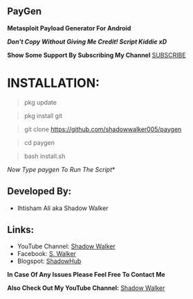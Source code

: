 ## PayGen

**Metasploit Payload Generator For Android**

***Don't Copy Without Giving Me Credit! Script Kiddie xD***

**Show Some Support By Subscribing My Channel** [SUBSCRIBE](https://youtube.com/ShadowWalkerYT)


# INSTALLATION:

> pkg update

> pkg install git

> git clone https://github.com/shadowwalker005/paygen

> cd paygen

> bash install.sh

*Now Type _paygen_ To Run The Script**

## Developed By:
- Ihtisham Ali aka Shadow Walker
## Links:
- YouTube Channel: [Shadow Walker](https://youtube.com/ShadowWalkerYT)
- Facebook: [S. Walker](https://facebook.com/ShadowWalkerYT)
- Blogspot: [ShadowHub]( https://shadowhub.blogspot.com)



**In Case Of Any Issues Please Feel Free To Contact Me**

**Also Check Out My YouTube Channel:** [Shadow Walker](https://youtube.com/ShadowWalkerYT)


